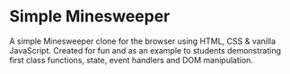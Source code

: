 # Simple Minesweeper
A simple Minesweeper clone for the browser using HTML, CSS & vanilla JavaScript. Created for fun and as an example to students demonstrating first class functions, state, event handlers and DOM manipulation.